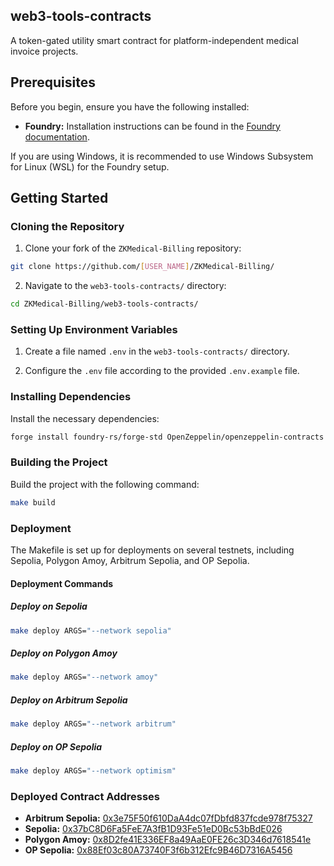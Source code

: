 ## web3-tools-contracts

A token-gated utility smart contract for platform-independent medical invoice projects.

## Prerequisites

Before you begin, ensure you have the following installed:

* **Foundry:** Installation instructions can be found in the [Foundry documentation](https://book.getfoundry.sh/getting-started/installation).

If you are using Windows, it is recommended to use Windows Subsystem for Linux (WSL) for the Foundry setup.

## Getting Started

### Cloning the Repository

1. Clone your fork of the `ZKMedical-Billing` repository:

```bash
git clone https://github.com/[USER_NAME]/ZKMedical-Billing/
```

2. Navigate to the `web3-tools-contracts/` directory:

```bash
cd ZKMedical-Billing/web3-tools-contracts/
```

### Setting Up Environment Variables

1. Create a file named `.env` in the `web3-tools-contracts/` directory.

2. Configure the `.env` file according to the provided `.env.example` file.

### Installing Dependencies

Install the necessary dependencies:

```bash
forge install foundry-rs/forge-std OpenZeppelin/openzeppelin-contracts --no-commit
```

### Building the Project

Build the project with the following command:

```bash
make build
```

### Deployment

The Makefile is set up for deployments on several testnets, including Sepolia, Polygon Amoy, Arbitrum Sepolia, and OP Sepolia.

#### Deployment Commands

##### Deploy on Sepolia

```bash
make deploy ARGS="--network sepolia"
```

##### Deploy on Polygon Amoy

```bash
make deploy ARGS="--network amoy"
```

##### Deploy on Arbitrum Sepolia

```bash
make deploy ARGS="--network arbitrum"
```

##### Deploy on OP Sepolia

```bash
make deploy ARGS="--network optimism"
```

### Deployed Contract Addresses

* **Arbitrum Sepolia:** [0x3e75F50f610DaA4dc07fDbfd837fcde978f75327](https://sepolia.arbiscan.io/address/0x3e75F50f610DaA4dc07fDbfd837fcde978f75327)
* **Sepolia:** [0x37bC8D6Fa5FeE7A3fB1D93Fe51eD0Bc53bBdE026](https://sepolia.etherscan.io/address/0x37bC8D6Fa5FeE7A3fB1D93Fe51eD0Bc53bBdE026)
* **Polygon Amoy:** [0x8D2fe41E336EF8a49AaE0FE26c3D346d7618541e](https://amoy.polygonscan.com/address/0x8D2fe41E336EF8a49AaE0FE26c3D346d7618541e)
* **OP Sepolia:** [0x88Ef03c80A73740F3f6b312Efc9B46D7316A5456](https://sepolia-optimism.etherscan.io/address/0x88Ef03c80A73740F3f6b312Efc9B46D7316A5456)

